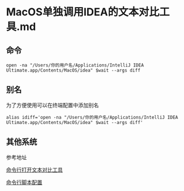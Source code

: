 # MacOS单独调用IDEA的文本对比工具.md

## 命令

```shell
open -na "/Users/你的用户名/Applications/IntelliJ IDEA Ultimate.app/Contents/MacOS/idea" $wait --args diff
```

## 别名

为了方便使用可以在终端配置中添加别名

```shell
alias idiff='open -na "/Users/你的用户名/Applications/IntelliJ IDEA Ultimate.app/Contents/MacOS/idea" $wait --args diff' 
```

## 其他系统

参考地址

[命令行打开文本对比工具](https://www.jetbrains.com/help/idea/2024.1/command-line-differences-viewer.html#macos)

[命令行脚本配置](https://www.jetbrains.com/help/idea/2024.1/working-with-the-ide-features-from-command-line.html)